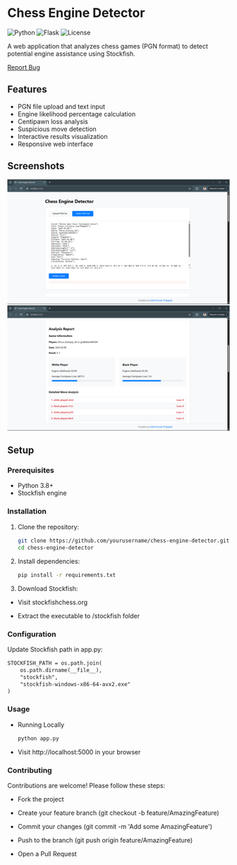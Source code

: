 # Chess Engine Detector

![Python](https://img.shields.io/badge/python-3.8%2B-blue)
![Flask](https://img.shields.io/badge/flask-2.0%2B-lightgrey)
![License](https://img.shields.io/badge/license-Apache-green)

A web application that analyzes chess games (PGN format) to detect potential engine assistance using Stockfish.

[Report Bug](https://github.com/AKPrajapati9211/chess-engine-detector/issues)

## Features

- PGN file upload and text input
- Engine likelihood percentage calculation
- Centipawn loss analysis
- Suspicious move detection
- Interactive results visualization
- Responsive web interface

## Screenshots

![Analysis Page](Screenshot1.png)
![Results Page](Screenshot2.png)

## Setup

### Prerequisites
- Python 3.8+
- Stockfish engine

### Installation

1. Clone the repository:

    ```bash
    git clone https://github.com/yourusername/chess-engine-detector.git
    cd chess-engine-detector

2. Install dependencies:

    ```bash
    pip install -r requirements.txt

3. Download Stockfish:

- Visit stockfishchess.org

- Extract the executable to /stockfish folder

### Configuration
Update Stockfish path in app.py:

    STOCKFISH_PATH = os.path.join(
        os.path.dirname(__file__), 
        "stockfish", 
        "stockfish-windows-x86-64-avx2.exe"  
    )
### Usage
- Running Locally

    ```bash
    python app.py
- Visit http://localhost:5000 in your browser

### Contributing
Contributions are welcome! Please follow these steps:

- Fork the project

- Create your feature branch (git checkout -b feature/AmazingFeature)

- Commit your changes (git commit -m 'Add some AmazingFeature')

- Push to the branch (git push origin feature/AmazingFeature)

- Open a Pull Request
